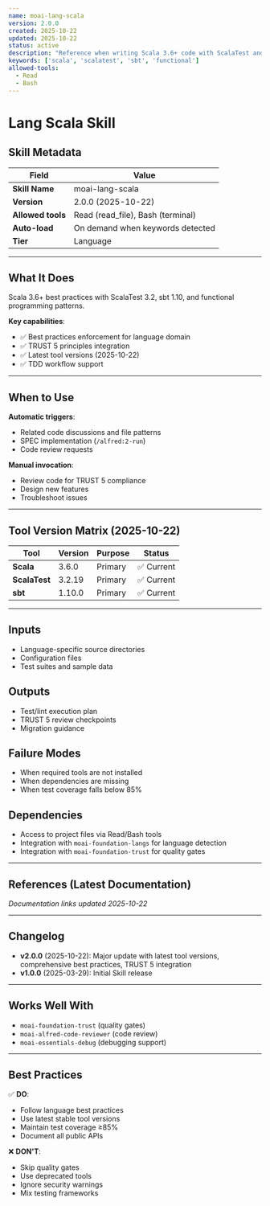 ```yaml
---
name: moai-lang-scala
version: 2.0.0
created: 2025-10-22
updated: 2025-10-22
status: active
description: "Reference when writing Scala 3.6+ code with ScalaTest and functional patterns. Load for JVM-based functional programming, Spark data processing, or type-safe development requiring implicits, case classes, and for-comprehensions."
keywords: ['scala', 'scalatest', 'sbt', 'functional']
allowed-tools:
  - Read
  - Bash
---
```


# Lang Scala Skill

## Skill Metadata

| Field | Value |
| ----- | ----- |
| **Skill Name** | moai-lang-scala |
| **Version** | 2.0.0 (2025-10-22) |
| **Allowed tools** | Read (read_file), Bash (terminal) |
| **Auto-load** | On demand when keywords detected |
| **Tier** | Language |

---

## What It Does

Scala 3.6+ best practices with ScalaTest 3.2, sbt 1.10, and functional programming patterns.

**Key capabilities**:
- ✅ Best practices enforcement for language domain
- ✅ TRUST 5 principles integration
- ✅ Latest tool versions (2025-10-22)
- ✅ TDD workflow support

---

## When to Use

**Automatic triggers**:
- Related code discussions and file patterns
- SPEC implementation (`/alfred:2-run`)
- Code review requests

**Manual invocation**:
- Review code for TRUST 5 compliance
- Design new features
- Troubleshoot issues

---

## Tool Version Matrix (2025-10-22)

| Tool | Version | Purpose | Status |
|------|---------|---------|--------|
| **Scala** | 3.6.0 | Primary | ✅ Current |
| **ScalaTest** | 3.2.19 | Primary | ✅ Current |
| **sbt** | 1.10.0 | Primary | ✅ Current |

---

## Inputs

- Language-specific source directories
- Configuration files
- Test suites and sample data

## Outputs

- Test/lint execution plan
- TRUST 5 review checkpoints
- Migration guidance

## Failure Modes

- When required tools are not installed
- When dependencies are missing
- When test coverage falls below 85%

## Dependencies

- Access to project files via Read/Bash tools
- Integration with `moai-foundation-langs` for language detection
- Integration with `moai-foundation-trust` for quality gates

---

## References (Latest Documentation)

_Documentation links updated 2025-10-22_

---

## Changelog

- **v2.0.0** (2025-10-22): Major update with latest tool versions, comprehensive best practices, TRUST 5 integration
- **v1.0.0** (2025-03-29): Initial Skill release

---

## Works Well With

- `moai-foundation-trust` (quality gates)
- `moai-alfred-code-reviewer` (code review)
- `moai-essentials-debug` (debugging support)

---

## Best Practices

✅ **DO**:
- Follow language best practices
- Use latest stable tool versions
- Maintain test coverage ≥85%
- Document all public APIs

❌ **DON'T**:
- Skip quality gates
- Use deprecated tools
- Ignore security warnings
- Mix testing frameworks
